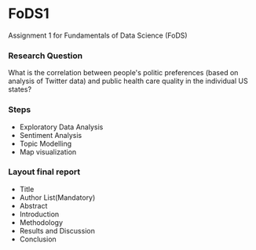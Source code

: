 # FoDS1
Assignment 1 for Fundamentals of Data Science (FoDS)

### Research Question
What is the correlation between people's politic preferences (based on analysis of Twitter data) and public health care quality in the individual US states?

### Steps
- Exploratory Data Analysis
- Sentiment Analysis
- Topic Modelling
- Map visualization

### Layout final report
- Title
- Author List(Mandatory)
- Abstract
- Introduction
- Methodology
- Results and Discussion
- Conclusion
